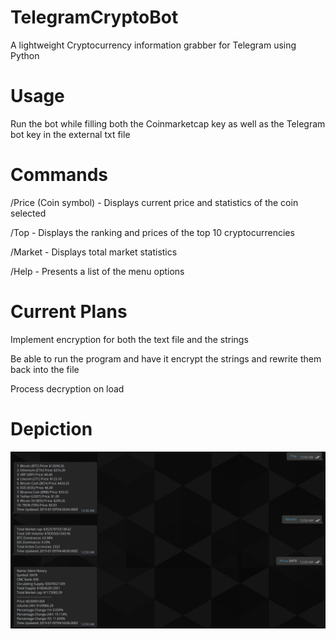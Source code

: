 # TelegramCryptoBot
A lightweight Cryptocurrency information grabber for Telegram using Python

# Usage 
Run the bot while filling both the Coinmarketcap key as well as the Telegram bot key in the external txt file

# Commands
/Price (Coin symbol) - Displays current price and statistics of the coin selected

/Top - Displays the ranking and prices of the top 10 cryptocurrencies

/Market - Displays total market statistics

/Help - Presents a list of the menu options

# Current Plans
Implement encryption for both the text file and the strings

Be able to run the program and have it encrypt the strings and rewrite them back into the file 

Process decryption on load

# Depiction
![alt text](depiction.png)
